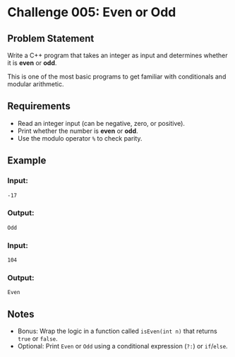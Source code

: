 # Challenge 005: Even or Odd

## Problem Statement

Write a C++ program that takes an integer as input and determines whether it is **even** or **odd**.

This is one of the most basic programs to get familiar with conditionals and modular arithmetic.

## Requirements

- Read an integer input (can be negative, zero, or positive).
- Print whether the number is **even** or **odd**.
- Use the modulo operator `%` to check parity.

## Example

### Input:
```
-17
```

### Output:
```
Odd
```

### Input:
```
104
```

### Output:
```
Even
```

## Notes

- Bonus: Wrap the logic in a function called `isEven(int n)` that returns `true` or `false`.
- Optional: Print `Even` or `Odd` using a conditional expression (`?:`) or `if`/`else`.